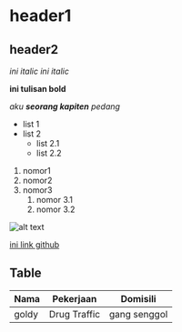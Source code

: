 # header1
## header2


*ini italic*
_ini italic_

**ini tulisan bold**

_aku **seorang kapiten** pedang_

- list 1
- list 2
   - list 2.1
   - list 2.2
  
 1. nomor1
 2. nomor2
 3. nomor3
    1. nomor 3.1
    2. nomor 3.2
    
![alt text](https://1.bp.blogspot.com/-TiMazoWUbDk/Tk1Ar72tgqI/AAAAAAAABIc/_lgb9-VpaWg/s1600/hitler_17.gif)

[ini link github](https://instagram.com/goldy35_mm)

## Table

Nama  |   Pekerjaan  | Domisili
------|--------------|---------
goldy | Drug Traffic | gang senggol
